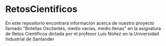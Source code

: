# RetosCientificos
En este repositorio encontrará información acerca de nuestro proyecto llamado "Botellas Oscilantes, medio vacías, medio llenas" en la asignatura de Retos Científicos dictada por el profesor Luis Núñez en la Universidad Industrial de Santander
